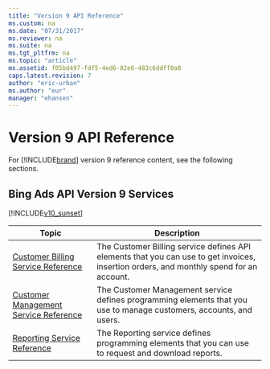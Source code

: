 ```yaml
---
title: "Version 9 API Reference"
ms.custom: na
ms.date: "07/31/2017"
ms.reviewer: na
ms.suite: na
ms.tgt_pltfrm: na
ms.topic: "article"
ms.assetid: f05bd497-fdf5-4ed6-82e6-483c6ddff0a8
caps.latest.revision: 7
author: "eric-urban"
ms.author: "eur"
manager: "ehansen"
---
```

# Version 9 API Reference
For [!INCLUDE[brand](../../concepts/includes/brand.md)] version 9 reference content, see the following sections.

## Bing Ads API Version 9 Services
[!INCLUDE[v10_sunset](../../concepts/api-reference/includes/v10_sunset.md)]

|Topic|Description|
|---------|---------------|
|[Customer Billing Service Reference](https://msdn.microsoft.com/library/bing-ads-customer-billing-service-reference(v=msads.90).aspx)|The Customer Billing service defines API elements that you can use to get invoices, insertion orders, and monthly spend for an account.|
|[Customer Management Service Reference](https://msdn.microsoft.com/library/bing-ads-customer-management-service-reference(v=msads.90).aspx)|The Customer Management service defines programming elements that you use to manage customers, accounts, and users.|
|[Reporting Service Reference](https://msdn.microsoft.com/library/bing-ads-reporting-service-reference(v=msads.90).aspx)|The Reporting service defines programming elements that you can use to request and download reports.|
